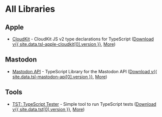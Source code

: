 All Libraries
=============



Apple
-----

- [CloudKit](/tsl-apple-cloudkit/) - CloudKit JS v2 type declarations for TypeScript
  ([Download v{{ site.data.tsl-apple-cloudkit[0].version }}](/npm/tsl-apple-cloudkit.tgz),
  [More](/package/tsl-apple-cloudkit.html))
  


Mastodon
--------

- [Mastodon API](/tsl-mastodon-api/) - TypeScript Library for the Mastodon API
  ([Download v{{ site.data.tsl-mastodon-api[0].version }}](/npm/tsl-mastodon-api.tgz),
  [More](/package/tsl-mastodon-api.html))
  


Tools
-----

- [TST: TypeScript Tester](/tst/) - Simple tool to run TypeScript tests
  ([Download v{{ site.data.tst[0].version }}](/npm/tst.tgz),
  [More](/package/tst.html))

